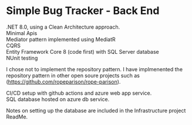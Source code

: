 # Simple Bug Tracker - Back End
  
.NET 8.0, using a Clean Architecture approach.  
Minimal Apis  
Mediator pattern implemented using MediatR  
CQRS  
Entity Framework Core 8 (code first) with SQL Server database    
NUnit testing  

I chose not to implement the repository pattern. I have implmenented the repository pattern in other open soure projects such as (https://github.com/ropeparison/rope-parison).  

CI/CD setup with github actions and azure web app service.  
SQL database hosted on azure db service.  
  
Notes on setting up the database are included in the Infrastructure project ReadMe.
